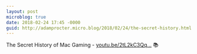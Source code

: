 ```yaml
---
layout: post
microblog: true
date: 2018-02-24 17:45 -0000
guid: http://adamprocter.micro.blog/2018/02/24/the-secret-history.html
---
```

The Secret History of Mac Gaming - [youtu.be/2tL2kC3Qq...](https://youtu.be/2tL2kC3QqeU) 📚
